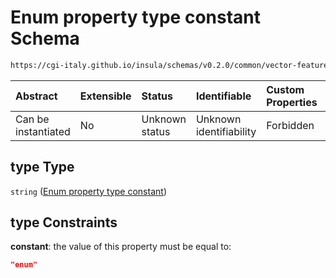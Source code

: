# Enum property type constant Schema

```txt
https://cgi-italy.github.io/insula/schemas/v0.2.0/common/vector-feature-property.schema.json#/$defs/enumProperty/properties/type
```



| Abstract            | Extensible | Status         | Identifiable            | Custom Properties | Additional Properties | Access Restrictions | Defined In                                                                                                         |
| :------------------ | :--------- | :------------- | :---------------------- | :---------------- | :-------------------- | :------------------ | :----------------------------------------------------------------------------------------------------------------- |
| Can be instantiated | No         | Unknown status | Unknown identifiability | Forbidden         | Allowed               | none                | [vector-feature-property.schema.json\*](schemas/common/vector-feature-property.schema.json "open original schema") |

## type Type

`string` ([Enum property type constant](vector-feature-property-defs-enum-feature-attribute-properties-enum-property-type-constant.md))

## type Constraints

**constant**: the value of this property must be equal to:

```json
"enum"
```
